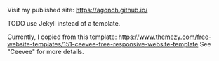 Visit my published site: https://agonch.github.io/

TODO
use Jekyll instead of a template.

Currently, I copied from this template: https://www.themezy.com/free-website-templates/151-ceevee-free-responsive-website-template
See "Ceevee" for more details.

